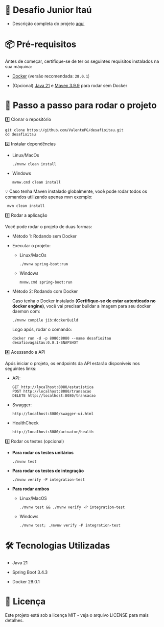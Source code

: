 # 📌 Desafio Junior Itaú

- Descrição completa do projeto [aqui](https://github.com/rafaellins-itau/desafio-itau-vaga-99-junior?tab=readme-ov-file)

# 📦 Pré-requisitos

Antes de começar, certifique-se de ter os seguintes requisitos instalados na sua máquina:

- [Docker](https://www.docker.com/get-started) (versão recomendada: `28.0.1`)
  
- (Opcional) [Java 21](https://www.oracle.com/java/technologies/downloads/#java21) e [Maven 3.9.9](https://maven.apache.org/download.cgi) para rodar sem Docker
  
# 🚀 Passo a passo para rodar o projeto

1️⃣ Clonar o repositório

    git clone https://github.com/ValentePG/desafioitau.git
    cd desafioitau
    
2️⃣ Instalar dependências

- Linux/MacOs

      ./mvnw clean install
    
- Windows
    
      mvnw.cmd clean install
  
💡 Caso tenha Maven instalado globalmente, você pode rodar todos os comandos utilizando apenas mvn exemplo:

     mvn clean install
     
3️⃣ Rodar a aplicação

Você pode rodar o projeto de duas formas:

- Método 1: Rodando sem Docker

- Executar o projeto:
  - Linux/MacOs
  
        ./mvnw spring-boot:run
    
  - Windows
  
        mvnw.cmd spring-boot:run

- Método 2: Rodando com Docker

    Caso tenha o Docker instalado **(Certifique-se de estar autenticado no docker engine)**, você vai precisar buildar a imagem para seu docker daemon com:
  
      ./mvnw compile jib:dockerBuild
  
    Logo após, rodar o comando:

      docker run -d -p 8080:8080 --name desafioitau desafiovagaitau:0.0.1-SNAPSHOT  

4️⃣ Acessando a API

Após iniciar o projeto, os endpoints da API estarão disponíveis nos seguintes links:

- API:

      GET http://localhost:8080/estatistica
      POST http://localhost:8080/transacao
      DELETE http://localhost:8080/transacao

- Swagger:

      http://localhost:8080/swagger-ui.html

- HealthCheck
      
      http://localhost:8080/actuator/health

5️⃣ Rodar os testes (opcional)

- **Para rodar os testes unitários**

      ./mvnw test

- **Para rodar os testes de integração**

      ./mvnw verify -P integration-test

- **Para rodar ambos**
  - Linux/MacOS

        ./mvnw test && ./mvnw verify -P integration-test

  - Windows

        ./mvnw test; ./mvnw verify -P integration-test

# 🛠️ Tecnologias Utilizadas

- Java 21

- Spring Boot 3.4.3

- Docker 28.0.1

# 📄 Licença
Este projeto está sob a licença MIT - veja o arquivo LICENSE para mais detalhes.


